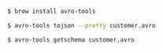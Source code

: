 ```bash
$ brew install avro-tools
```

```bash
$ avro-tools tojson --pretty customer.avro
```

```bash
$ avro-tools getschema customer.avro
```

